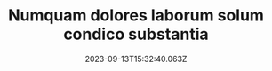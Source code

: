 ---
title: "Numquam dolores laborum solum condico substantia"
date: 2023-09-13T15:32:40.063Z
permalink: "/numquam-dolores-laborum-solum-condico-substantia/"
---